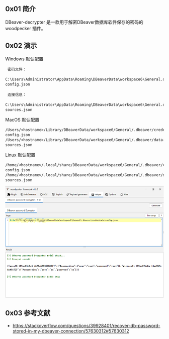 ## 0x01 简介

DBeaver-decrypter 是一款用于解密DBeaver数据库软件保存的密码的 woodpecker 插件。

## 0x02 演示

Windows 默认配置

```
 密码文件：
 C:\Users\Administrator\AppData\Roaming\DBeaverData\workspace6\General.dbeaver\credentials-config.json

 连接信息：
 C:\Users\Administrator\AppData\Roaming\DBeaverData\workspace6\General.dbeaver\data-sources.json
```

MacOS 默认配置

```
/Users/<hostname>/Library/DBeaverData/workspace6/General/.dbeaver/credentials-config.json
/Users/<hostname>/Library/DBeaverData/workspace6/General/.dbeaver/data-sources.json
```

Linux 默认配置

```
/home/<hostname>/.local/share/DBeaverData/workspace6/General/.dbeaver/credentials-config.json
/home/<hostname>/.local/share/DBeaverData/workspace6/General/.dbeaver/data-sources.json
```



![](./img/1.png)

## 0x03 参考文献

- https://stackoverflow.com/questions/39928401/recover-db-password-stored-in-my-dbeaver-connection/57630312#57630312